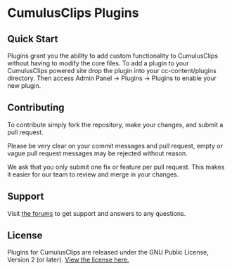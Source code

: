# CumulusClips Plugins

## Quick Start

Plugins grant you the ability to add custom functionality to CumulusClips without having to modify the core files. To add a plugin to your CumulusClips powered site drop the plugin into your cc-content/plugins directory. Then access Admin Panel -> Plugins -> Plugins to enable your new plugin.

## Contributing

To contribute simply fork the repository, make your changes, and submit a pull request.

Please be very clear on your commit messages and pull request, empty or vague pull request messages may be rejected without reason.

We ask that you only submit one fix or feature per pull request. This makes it easier for our team to review and merge in your changes.

## Support

Visit [the forums](http://cumulusclips.org/forums) to get support and answers to any questions.

## License

Plugins for CumulusClips are released under the GNU Public License, Version 2 (or later). [View the license here.](http://cumulusclips.org/LICENSE.txt)